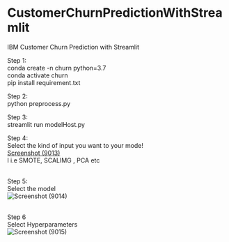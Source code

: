# CustomerChurnPredictionWithStreamlit
IBM Customer Churn Prediction with Streamlit

Step 1: <br/>
conda create -n churn python=3.7 <br/>
conda activate churn <br/>
pip install requirement.txt <br/>

Step 2: <br/>
python preprocess.py

Step 3: <br/>
streamlit run modelHost.py

Step 4: <br/>
Select the kind of input you want to your mode! <br/>
[Screenshot (9013)](https://user-images.githubusercontent.com/14346621/145688575-11bf9a1f-9452-46db-a824-258508e618f1.png) <br/>
l i.e SMOTE, SCALIMG , PCA etc <br/>
<br/>

Step 5: <br/>
Select the model <br/>
![Screenshot (9014)](https://user-images.githubusercontent.com/14346621/145688600-7242160c-3e9d-40c4-8364-be0bf1b55005.png) <br/>
<br/>

Step 6 <br/>
Select Hyperparameters <br/>
![Screenshot (9015)](https://user-images.githubusercontent.com/14346621/145688626-9ced7468-881f-4e69-b8f1-b0293ab0ee4a.png) <br/>
<br/>

